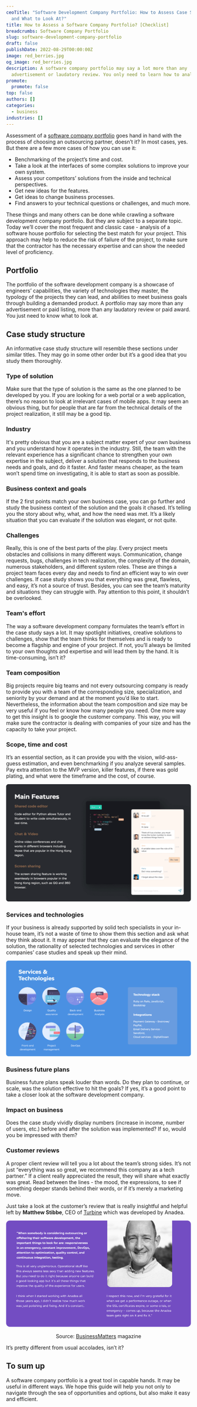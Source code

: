 ```yaml
---
ceoTitle: "Software Development Company Portfolio: How to Assess Case Studies
  and What to Look At?"
title: How to Assess a Software Company Portfolio? [Checklist]
breadcrumbs: Software Company Portfolio
slug: software-development-company-portfolio
draft: false
publishDate: 2022-08-29T00:00:00Z
image: red_berries.jpg
og_image: red_berries.jpg
description: A software company portfolio may say a lot more than any
  advertisement or laudatory review. You only need to learn how to analyze it.
promote:
  promote: false
top: false
authors: []
categories:
  - business
industries: []
---
```

Assessment of a <a href="https://anadea.info/projects" target="_blank">software company portfolio</a> goes hand in hand with the process of choosing an outsourcing partner, doesn’t it? In most cases, yes. But there are a few more cases of how you can use it:

* Benchmarking of the project’s time and cost.
* Take a look at the interfaces of some complex solutions to improve your own system.
* Assess your competitors’ solutions from the inside and technical perspectives.
* Get new ideas for the features.
* Get ideas to change business processes.
* Find answers to your technical questions or challenges, and much more.

These things and many others can be done while crawling a software development company portfolio. But they are subject to a separate topic. Today we’ll cover the most frequent and classic case - analysis of a software house portfolio for selecting the best match for your project. This approach may help to reduce the risk of failure of the project, to make sure that the contractor has the necessary expertise and can show the needed level of proficiency.

## Portfolio
The portfolio of the software development company is a showcase of engineers’ capabilities, the variety of technologies they master, the typology of the projects they can lead, and abilities to meet business goals through building a demanded product. A portfolio may say more than any advertisement or paid listing, more than any laudatory review or paid award. You just need to know what to look at.

## Case study structure
An informative case study structure will resemble these sections under similar titles. They may go in some other order but it’s a good idea that you study them thoroughly.

### Type of solution
Make sure that the type of solution is the same as the one planned to be developed by you. If you are looking for a web portal or a web application, there’s no reason to look at irrelevant cases of mobile apps. It may seem an obvious thing, but for people that are far from the technical details of the project realization, it still may be a good tip.

### Industry
It's pretty obvious that you are a subject matter expert of your own business and you understand how it operates in the industry. Still, the team with the relevant experience has a significant chance to strengthen your own expertise in the subject, deliver a solution that responds to the business needs and goals, and do it faster. And faster means cheaper, as the team won’t spend time on investigating, it is able to start as soon as possible.

### Business context and goals
If the 2 first points match your own business case, you can go further and study the business context of the solution and the goals it chased. It’s telling you the story about why, what, and how the need was met. It’s a likely situation that you can evaluate if the solution was elegant, or not quite.

### Challenges
Really, this is one of the best parts of the play. Every project meets obstacles and collisions in many different ways. Communication, change requests, bugs, challenges in tech realization, the complexity of the domain, numerous stakeholders, and different system roles. These are things a project team faces every day and needs to find an efficient way to win over challenges. If case study shows you that everything was great, flawless, and easy, it’s not a source of trust. Besides, you can see the team’s maturity and situations they can struggle with. Pay attention to this point, it shouldn’t be overlooked.

### Team's effort
The way a software development company formulates the team’s effort in the case study says a lot. It may spotlight initiatives, creative solutions to challenges, show that the team thinks for themselves and is ready to become a flagship and engine of your project. If not, you’ll always be limited to your own thoughts and expertise and will lead them by the hand. It is time-consuming, isn’t it?

### Team composition
Big projects require big teams and not every outsourcing company is ready to provide you with a team of the corresponding size, specialization, and seniority by your demand and at the moment you’d like to start. Nevertheless, the information about the team composition and size may be very useful if you feel or know how many people you need. One more way to get this insight is to google the customer company. This way, you will make sure the contractor is dealing with companies of your size and has the capacity to take your project.

### Scope, time and cost
It’s an essential section, as it can provide you with the vision, wild-ass-guess estimation, and even benchmarking if you analyze several samples. Pay extra attention to the MVP version, killer features, if there was gold plating, and what were the timeframe and the cost, of course.

![](project_features__1_.png)

### Services and technologies
If your business is already supported by solid tech specialists in your in-house team, it’s not a waste of time to show them this section and ask what they think about it. It may appear that they can evaluate the elegance of the solution, the rationality of selected technologies and services in other companies’ case studies and speak up their mind.

![services and technologies](services_and_technologies__1_.png)

### Business future plans
Business future plans speak louder than words. Do they plan to continue, or scale, was the solution effective to hit the goals? If yes, it’s a good point to take a closer look at the software development company.

### Impact on business
Does the case study vividly display numbers (increase in income, number of users, etc.) before and after the solution was implemented? If so, would you be impressed with them?

### Customer reviews
A proper client review will tell you a lot about the team’s strong sides. It’s not just “everything was so great, we recommend this company as a tech partner.” If a client really appreciated the result, they will share what exactly was great. Read between the lines - the mood, the expressions, to see if something deeper stands behind their words, or if it’s merely a marketing move.

Just take a look at the customer’s review that is really insightful and helpful left by __Matthew Stibbe__, CEO of <a href="https://anadea.info/projects/turbine-hq" target="_blank">Turbine</a> which was developed by Anadea.

![Review by Matthew Stibbe](matthew_web.png)

<center><small style="font-size: 14px">Source: <a href="https://bmmagazine.co.uk/business/secrets-on-how-to-make-your-saas-flourish/" target="_blank" rel="nofollow">BusinessMatters</a> magazine</small>
</center>

It’s pretty different from usual accolades, isn’t it?

## To sum up
A software company portfolio is a great tool in capable hands. It may be useful in different ways. We hope this guide will help you not only to navigate through the sea of opportunities and options, but also make it easy and efficient.
